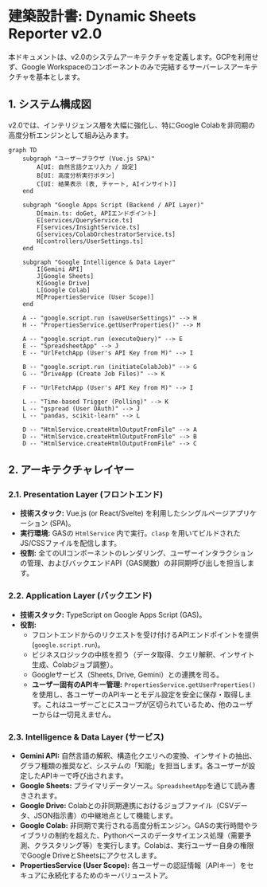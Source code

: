 # 建築設計書: Dynamic Sheets Reporter v2.0

本ドキュメントは、v2.0のシステムアーキテクチャを定義します。GCPを利用せず、Google Workspaceのコンポーネントのみで完結するサーバーレスアーキテクチャを基本とします。

## 1. システム構成図

v2.0では、インテリジェンス層を大幅に強化し、特にGoogle Colabを非同期の高度分析エンジンとして組み込みます。

```mermaid
graph TD
    subgraph "ユーザーブラウザ (Vue.js SPA)"
        A[UI: 自然言語クエリ入力 / 設定]
        B[UI: 高度分析実行ボタン]
        C[UI: 結果表示 (表, チャート, AIインサイト)]
    end

    subgraph "Google Apps Script (Backend / API Layer)"
        D[main.ts: doGet, APIエンドポイント]
        E[services/QueryService.ts]
        F[services/InsightService.ts]
        G[services/ColabOrchestratorService.ts]
        H[controllers/UserSettings.ts]
    end

    subgraph "Google Intelligence & Data Layer"
        I[Gemini API]
        J[Google Sheets]
        K[Google Drive]
        L[Google Colab]
        M[PropertiesService (User Scope)]
    end

    A -- "google.script.run (saveUserSettings)" --> H
    H -- "PropertiesService.getUserProperties()" --> M

    A -- "google.script.run (executeQuery)" --> E
    E -- "SpreadsheetApp" --> J
    E -- "UrlFetchApp (User's API Key from M)" --> I

    B -- "google.script.run (initiateColabJob)" --> G
    G -- "DriveApp (Create Job Files)" --> K

    F -- "UrlFetchApp (User's API Key from M)" --> I

    L -- "Time-based Trigger (Polling)" --> K
    L -- "gspread (User OAuth)" --> J
    L -- "pandas, scikit-learn" --> L

    D -- "HtmlService.createHtmlOutputFromFile" --> A
    D -- "HtmlService.createHtmlOutputFromFile" --> B
    D -- "HtmlService.createHtmlOutputFromFile" --> C
```

## 2. アーキテクチャレイヤー

### 2.1. Presentation Layer (フロントエンド)

- **技術スタック:** Vue.js (or React/Svelte) を利用したシングルページアプリケーション (SPA)。
- **実行環境:** GASの `HtmlService` 内で実行。`clasp` を用いてビルドされたJS/CSSファイルを配信します。
- **役割:** 全てのUIコンポーネントのレンダリング、ユーザーインタラクションの管理、およびバックエンドAPI（GAS関数）の非同期呼び出しを担当します。

### 2.2. Application Layer (バックエンド)

- **技術スタック:** TypeScript on Google Apps Script (GAS)。
- **役割:**
    - フロントエンドからのリクエストを受け付けるAPIエンドポイントを提供 (`google.script.run`)。
    - ビジネスロジックの中核を担う（データ取得、クエリ解釈、インサイト生成、Colabジョブ調整）。
    - Googleサービス（Sheets, Drive, Gemini）との連携を司る。
    - **ユーザー固有のAPIキー管理:** `PropertiesService.getUserProperties()` を使用し、各ユーザーのAPIキーとモデル設定を安全に保存・取得します。これはユーザーごとにスコープが区切られているため、他のユーザーからは一切見えません。

### 2.3. Intelligence & Data Layer (サービス)

- **Gemini API:** 自然言語の解釈、構造化クエリへの変換、インサイトの抽出、グラフ種類の推奨など、システムの「知能」を担当します。各ユーザーが設定したAPIキーで呼び出されます。
- **Google Sheets:** プライマリデータソース。`SpreadsheetApp`を通じて読み書きされます。
- **Google Drive:** Colabとの非同期連携におけるジョブファイル（CSVデータ、JSON指示書）の中継地点として機能します。
- **Google Colab:** 非同期で実行される高度分析エンジン。GASの実行時間やライブラリの制約を超えた、Pythonベースのデータサイエンス処理（需要予測、クラスタリング等）を実行します。Colabは、実行ユーザー自身の権限でGoogle DriveとSheetsにアクセスします。
- **PropertiesService (User Scope):** 各ユーザーの認証情報（APIキー）をセキュアに永続化するためのキーバリューストア。